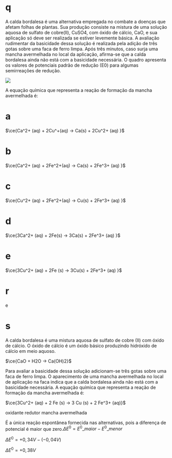 # q
A calda bordalesa é uma alternativa empregada no combate a doenças que afetam folhas de plantas. Sua produção consiste na mistura de uma solução aquosa de sulfato de cobre(II), CuSO4, com óxido de cálcio, CaO, e sua aplicação só deve ser realizada se estiver levemente básica. A avaliação rudimentar da basicidade dessa solução é realizada pela adição de três gotas sobre uma faca de ferro limpa. Após três minutos, caso surja uma mancha avermelhada no local da aplicação, afirma-se que a calda bordalesa ainda não está com a basicidade necessária. O quadro apresenta os valores de potenciais padrão de redução (E0) para algumas semirreações de redução.

![](https://firebasestorage.googleapis.com/v0/b/firebase-enemio.appspot.com/o/questoes%2F170%2Fb5d0e079-af23-a11c-104f-d500c620c120.png?alt=media\&token=995c700e-47e9-4225-9b91-ee0e02a5fbd7)

A equação química que representa a reação de formação da mancha avermelhada é:

# a
$\ce{Ca^2+ (aq) + 2Cu^+(aq) -> Ca(s) + 2Cu^2+ (aq) }$

# b
$\ce{Ca^2+ (aq) + 2Fe^2+(aq) -> Ca(s) + 2Fe^3+ (aq) }$

# c
$\ce{Cu^2+ (aq) + 2Fe^2+(aq) -> Cu(s) + 2Fe^3+ (aq) }$

# d
$\ce{3Ca^2+ (aq) + 2Fe(s) -> 3Ca(s) + 2Fe^3+ (aq) }$

# e
$\ce{3Cu^2+ (aq) + 2Fe (s) -> 3Cu(s) + 2Fe^3+ (aq) }$

# r
e

# s
A calda bordalesa é uma mistura aquosa de sulfato de cobre (II) com óxido de cálcio. O óxido de cálcio é um óxido básico produzindo hidróxido de cálcio em meio aquoso.

$\ce{CaO + H2O → Ca(OH)2}$

Para avaliar a basicidade dessa solução adicionam-se três gotas sobre uma faca de ferro limpa. O aparecimento de uma mancha avermelhada no local de aplicação na faca indica que a calda bordalesa ainda não está com a basicidade necessária. A equação química que representa a reação de formação da mancha avermelhada é:

$\ce{3Cu^2+ (aq) + 2 Fe (s) → 3 Cu (s) + 2 Fe^3+ (aq)}$

oxidante redutor mancha avermelhada

É a única reação espontânea fornecida nas alternativas, pois a diferença de potencial é maior que zero.$\Delta E^0 = E^0\_{maior} - E^0\_{menor}$ 

$\Delta E^0 = +0,34V - (-0,04V)$

$\Delta E^0 = +0,38V$
